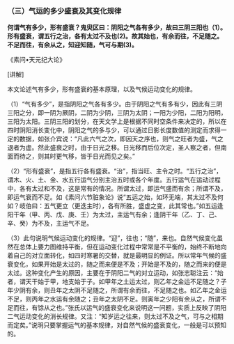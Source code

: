 ### （三）气运的多少盛衰及其变化规律

**何谓气有多少，形有盛衰？鬼臾区曰：阴阳之气各有多少，故曰三阴三阳也（1）。形有盛衰，谓五行之治，各有太过不及也(2)。故其始也，有余而往，不足随之。不足而往，有余从之，知迎知随，气可与期(3)。**

《素问•天元纪大论》

[讲解]

本文论述气有多少，形有盛衰的基本原理，以及气候运动变化的规律。

（1）“气有多少”，是指阴阳之气各有多少。由于阴阳之气有多有少，因此有三阴三阳之分，即一阴为厥阴，二阴为少阴，三阴为太阴；一阳为少阳，二阳为阳明，三阳为太阳。三阴三阳的划分，在天文学上是根据不同时空条件来决定的，所以在四时阴阳消长变化中，阴阳之气的多与少，可以通过日影长度数值的测定而求得一定的数据，如张介宾说：“凡此六气之次，即因天之序也，则气之旺者为盛，气之退者为虚。然此盛衰之时，由于日光之移。日光移而后位次定，圣人察之者，但南面而待之，则其时更气移，皆于日光而见之矣。”

（2）“形有盛衰”，是指五行各有盛衰。“治”，指当旺、主令之时。“五行之治”，谓木、火、土、金、水五行运气分别主治五时或各个年度。五行运气在运动过程中，各有太过和不及，这是常有的情况。所谓太过，即运气盛而有余；所谓不及，即运气衰而不足。如《素问六节脏象论》说“五运之始，如环无端，其太过不及何如？岐伯曰：五气更立（更迭主时），各有所胜，盛虚之变，此其常也。”如五运逢阳干年（甲、丙、戊、庚、壬）为太过，主运气有余；逢阴干年（乙、丁、己、辛、癸）为不及，主运气不足。

（3）此句说明气候运动变化的规律。“迎”，往也；“随”，来也。自然气候变化虽然在总体上要力图维持平衡，但在运动变化过程中常常是不平衡的，始终不断地向着自己的对立面转化，如四时寒暑的交替，就是最明显的例证。所以常年气候的盛衰变化，如果开始是太过的，随之而来便是不及；开始是不及的，随之而来的便是太过。这种变化产生的原因，主要在于阴阳二气的对立运动，如张志聪注云：“始者，谓天干始于甲，地支始于子。如甲年之土运太过，则乙年之金运不足随之？子年少阴有余，则丑年之太阴不足随之，所谓有余而往，不足随之也。如乙年之金运不足，则丙年之水运有余随之；丑年之太阴不足。则寅年之少阳有余从之，所谓不足而往，有馀从之也。”张氏以运气的盛衰变化来说明这一问题，实质上反映了阴阳二气运动变化的消长规律。又注：“知岁运之往来，则太过不及之气，可与之相期而定矣。”说明只要掌握运气的基本规律，对自然气候的盛衰变化，一般是可以预知的。
